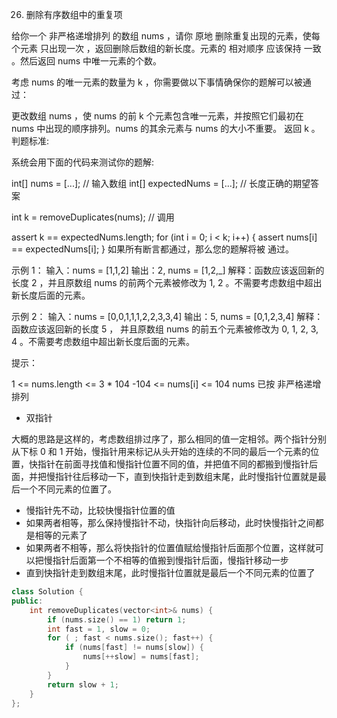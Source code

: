 26. 删除有序数组中的重复项

给你一个 非严格递增排列 的数组 nums ，请你 原地 删除重复出现的元素，使每个元素 只出现一次 ，返回删除后数组的新长度。元素的 相对顺序 应该保持 一致 。然后返回 nums 中唯一元素的个数。

考虑 nums 的唯一元素的数量为 k ，你需要做以下事情确保你的题解可以被通过：

更改数组 nums ，使 nums 的前 k 个元素包含唯一元素，并按照它们最初在 nums 中出现的顺序排列。nums 的其余元素与 nums 的大小不重要。
返回 k 。
判题标准:

系统会用下面的代码来测试你的题解:

int[] nums = [...]; // 输入数组
int[] expectedNums = [...]; // 长度正确的期望答案

int k = removeDuplicates(nums); // 调用

assert k == expectedNums.length;
for (int i = 0; i < k; i++) {
    assert nums[i] == expectedNums[i];
}
如果所有断言都通过，那么您的题解将被 通过。

 

示例 1：
输入：nums = [1,1,2]
输出：2, nums = [1,2,_]
解释：函数应该返回新的长度 2 ，并且原数组 nums 的前两个元素被修改为 1, 2 。不需要考虑数组中超出新长度后面的元素。

示例 2：
输入：nums = [0,0,1,1,1,2,2,3,3,4]
输出：5, nums = [0,1,2,3,4]
解释：函数应该返回新的长度 5 ， 并且原数组 nums 的前五个元素被修改为 0, 1, 2, 3, 4 。不需要考虑数组中超出新长度后面的元素。
 

提示：

1 <= nums.length <= 3 * 104
-104 <= nums[i] <= 104
nums 已按 非严格递增 排列


* 双指针

大概的思路是这样的，考虑数组排过序了，那么相同的值一定相邻。两个指针分别从下标 0 和 1 开始，慢指针用来标记从头开始的连续的不同的最后一个元素的位置，快指针在前面寻找值和慢指针位置不同的值，并把值不同的都搬到慢指针后面，并把慢指针往后移动一下，直到快指针走到数组末尾，此时慢指针位置就是最后一个不同元素的位置了。

* 慢指针先不动，比较快慢指针位置的值
* 如果两者相等，那么保持慢指针不动，快指针向后移动，此时快慢指针之间都是相等的元素了
* 如果两者不相等，那么将快指针的位置值赋给慢指针后面那个位置，这样就可以把慢指针后面第一个不相等的值搬到慢指针后面，慢指针移动一步
* 直到快指针走到数组末尾，此时慢指针位置就是最后一个不同元素的位置了

```cpp
class Solution {
public:
    int removeDuplicates(vector<int>& nums) {
        if (nums.size() == 1) return 1;
        int fast = 1, slow = 0;
        for ( ; fast < nums.size(); fast++) {
            if (nums[fast] != nums[slow]) {
                nums[++slow] = nums[fast];
            }
        }
        return slow + 1;
    }
};
```
